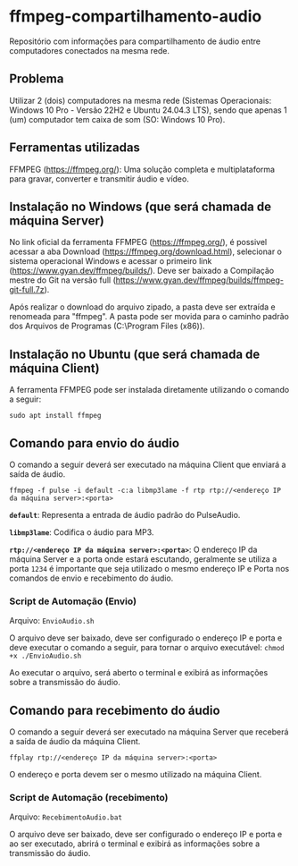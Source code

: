 # ffmpeg-compartilhamento-audio
Repositório com informações para compartilhamento de áudio entre computadores conectados na mesma rede.

## Problema
Utilizar 2 (dois) computadores na mesma rede (Sistemas Operacionais: Windows 10 Pro - Versão 22H2 e Ubuntu 24.04.3 LTS), sendo que apenas 1 (um) computador tem caixa de som (SO: Windows 10 Pro).

## Ferramentas utilizadas
FFMPEG (https://ffmpeg.org/): Uma solução completa e multiplataforma para gravar, converter e transmitir áudio e vídeo.

## Instalação no Windows (que será chamada de máquina Server)
No link oficial da ferramenta FFMPEG (https://ffmpeg.org/), é possivel acessar a aba Download (https://ffmpeg.org/download.html), selecionar o sistema operacional Windows e acessar o primeiro link (https://www.gyan.dev/ffmpeg/builds/). Deve ser baixado a Compilação mestre do Git na versão full (https://www.gyan.dev/ffmpeg/builds/ffmpeg-git-full.7z).

Após realizar o download do arquivo zipado, a pasta deve ser extraída e renomeada para "ffmpeg". A pasta pode ser movida para o caminho padrão dos Arquivos de Programas (C:\Program Files (x86)).

## Instalação no Ubuntu (que será chamada de máquina Client)
A ferramenta FFMPEG pode ser instalada diretamente utilizando o comando a seguir:
```
sudo apt install ffmpeg
```

## Comando para envio do áudio
O comando a seguir deverá ser executado na máquina Client que enviará a saída de áudio.

```
ffmpeg -f pulse -i default -c:a libmp3lame -f rtp rtp://<endereço IP da máquina server>:<porta>
```

**`default`**: Representa a entrada de áudio padrão do PulseAudio.

**`libmp3lame`**: Codifica o áudio para MP3.

**`rtp://<endereço IP da máquina server>:<porta>`**: O endereço IP da máquina Server e a porta onde estará escutando, geralmente se utiliza a porta `1234` é importante que seja utilizado o mesmo endereço IP e Porta nos comandos de envio e recebimento do áudio.

### Script de Automação (Envio)
Arquivo: `EnvioAudio.sh`

O arquivo deve ser baixado, deve ser configurado o endereço IP e porta e deve executar o comando a seguir, para tornar o arquivo executável: ```chmod +x ./EnvioAudio.sh```

Ao executar o arquivo, será aberto o terminal e exibirá as informações sobre a transmissão do áudio.

## Comando para recebimento do áudio
O comando a seguir deverá ser executado na máquina Server que receberá a saída de áudio da máquina Client.

```
ffplay rtp://<endereço IP da máquina server>:<porta>
```

O endereço e porta devem ser o mesmo utilizado na máquina Client.

### Script de Automação (recebimento)
Arquivo: `RecebimentoAudio.bat`

O arquivo deve ser baixado, deve ser configurado o endereço IP e porta e ao ser executado, abrirá o terminal e exibirá as informações sobre a transmissão do áudio.
